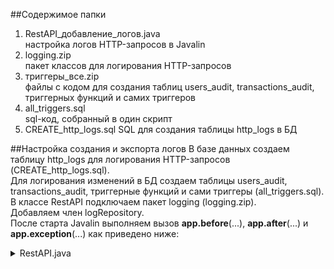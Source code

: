 ##Содержимое папки
1) RestAPI_добавление_логов.java  
настройка логов HTTP-запросов в Javalin  
2) logging.zip  
пакет классов для логирования HTTP-запросов  
3) триггеры_все.zip  
файлы с кодом для создания таблиц users_audit, transactions_audit, триггерных функций и самих триггеров  
4) all_triggers.sql  
sql-код, собранный в один скрипт
5) CREATE_http_logs.sql
SQL для создания таблицы http_logs в БД


##Настройка создания и экспорта логов
В базе данных создаем таблицу http_logs для логирования HTTP-запросов (CREATE_http_logs.sql).  
Для логирования изменений в БД создаем таблицы users_audit, transactions_audit, триггерные функций и сами триггеры (all_triggers.sql).  
В классе RestAPI подключаем пакет logging (logging.zip).  
Добавляем член logRepository.  
После старта Javalin выполняем вызов  **app.before**(...), **app.after**(...) и **app.exception**(...) как приведено ниже:  
<details>
        <summary>RestAPI.java</summary>
           ```java
public class RestAPI {
    private static final HttpLogRepository logRepository = new HttpLogRepository();

    //запуск АПИ
    public static void start() {

        Javalin app = Javalin.create(config -> {
          .....
        });
        int port = 7070;
        app.start(port);


        app.before(new HttpLoggingFilter(logRepository));

        app.after(ctx -> HttpLoggingFilter.logResponse(ctx, logRepository)); // <-- Логируем ответы

        // Обработчик ошибок для сохранения сообщений
        app.exception(Exception.class, (e, ctx) -> {
            ctx.status(500);
            ctx.json(Map.of("error", e.getMessage()));
            ctx.attribute("errorMessage", e.getMessage()); // Для логов
        });
```
      </details>  
##Экспорт логов
Для экспорта логов http-запросов, изменения таблиц users_audit или transactions_audit следует:  
- выполнить вход (энд-поинт /api/login)  
- получить токен  
- выполнить запрос /api/get_logs с указанием токена авторизации и имени таблицы tableName в параметре json  
{http_logs, users_audit, transactions_audit}  
<details>
        <summary>пример обращения к энд-поинту /api/get_logs</summary>
           ```cmd
curl.exe -v -X GET http://localhost:7070/api/get_logs -H "Authorization: Bearer eyJhbGciOiJIUzI1NiJ9.eyJzdWIiOiJrYXRlIiwianRpIjoiNSIsImVtYWlsIjoiYWJyYTkxMUBnbWFpbC5jb20iLCJleHAiOjE3NDY1MjA4MTB9.CpV4FuX9TQkefxwx8hmFMvjOjqZ9tAJ32So_bEnypLA" -H "Content-Type: application/json"  -d '{\"tableName\":\"http_logs\"}' -o data.csv 
```
      </details> 
- в параметре запроса -o указывается имя файла, в который будет выгружен запрошенный лог.  
